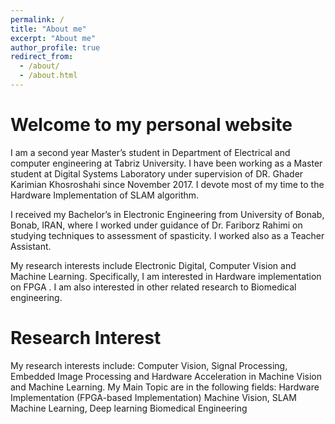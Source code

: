 ```yaml
---
permalink: /
title: "About me"
excerpt: "About me"
author_profile: true
redirect_from: 
  - /about/
  - /about.html
---
```


Welcome to my personal website 
======

I am a second year Master’s student in Department of Electrical and computer engineering at Tabriz University. I have been working as a Master student at Digital Systems Laboratory under supervision of DR. Ghader Karimian Khosroshahi since November 2017. I devote most of my time to the Hardware Implementation of SLAM algorithm.

I received my Bachelor’s in Electronic Engineering from University of Bonab, Bonab, IRAN, where I worked under guidance of Dr. Fariborz Rahimi on studying techniques to assessment of spasticity. I worked also as a Teacher Assistant.

My research interests include Electronic Digital, Computer Vision and Machine Learning. Specifically, I am interested in Hardware implementation on FPGA . I am also interested in other related research to Biomedical engineering.
 
Research Interest   
======
My research interests include: Computer Vision, Signal Processing, Embedded Image Processing and Hardware Acceleration in Machine Vision and Machine Learning. 
My Main Topic are in the following fields:
  Hardware Implementation (FPGA-based Implementation)
  Machine Vision, SLAM
  Machine Learning, Deep learning 
  Biomedical Engineering
